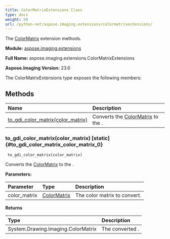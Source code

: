 ```yaml
---
title: ColorMatrixExtensions Class
type: docs
weight: 50
url: /python-net/aspose.imaging.extensions/colormatrixextensions/
---
```


The [ColorMatrix](/imaging/python-net/aspose.imaging/colormatrix/) extension methods.

**Module:** [aspose.imaging.extensions](/imaging/python-net/aspose.imaging.extensions/)

**Full Name:** aspose.imaging.extensions.ColorMatrixExtensions

**Aspose.Imaging Version:** 23.6

The ColorMatrixExtensions type exposes the following members:
## **Methods**
| **Name** | **Description** |
| :- | :- |
| [to_gdi_color_matrix(color_matrix)](#to_gdi_color_matrix_color_matrix_0) | Converts the [ColorMatrix](/imaging/python-net/aspose.imaging/colormatrix/) to the . |

### to_gdi_color_matrix(color_matrix)  [static] {#to_gdi_color_matrix_color_matrix_0}


```
 to_gdi_color_matrix(color_matrix) 
```

Converts the [ColorMatrix](/imaging/python-net/aspose.imaging/colormatrix/) to the .

**Parameters:**

| Parameter | Type | Description |
| :- | :- | :- |
| color_matrix | [ColorMatrix](/imaging/python-net/aspose.imaging/colormatrix) | The color matrix to convert. |

**Returns**

| Type | Description |
| :- | :- |
| System.Drawing.Imaging.ColorMatrix | The converted . |


